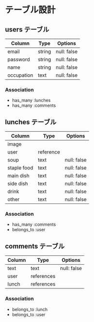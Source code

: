 # テーブル設計

## users テーブル

| Column             | Type   | Options     |
| ------------------ | ------ | ----------- |
| email              | string | null: false |
| password           | string | null: false |
| name               | string | null: false |
| occupation         | text   | null: false | 

### Association

- has_many :lunches
- has_many :comments

## lunches テーブル

| Column             | Type      | Options     |
| ------------------ | --------- | ----------- |
| image              |           |             |
| user               | reference |             |
| soup               | text      | null: false |
| staple food        | text      | null: false |
| main dish          | text      | null: false |
| side dish          | text      | null: false |
| drink              | text      | null: false |
| other              | text      | null: false |

### Association

- has_many :comments
- belongs_to :user
 
## comments テーブル

| Column             | Type      | Options     |
| ------------------ | --------- | ----------- |
| text               | text      | null: false |
| user               | references|             |
| lunch              | references|             |

### Association

- belongs_to :lunch
- belongs_to :user
